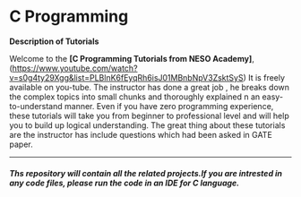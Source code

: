 # C Programming

**Description of Tutorials**<br>

Welcome to the <b> [C Programming Tutorials from NESO Academy]</b>,(https://www.youtube.com/watch?v=s0g4ty29Xgg&list=PLBlnK6fEyqRh6isJ01MBnbNpV3ZsktSyS) It is freely available on you-tube. The instructor has done a great job , he breaks down the complex topics into small chunks and thoroughly explained n an easy-to-understand manner. 
 Even if you have zero programming experience, these tutorials will take you from beginner to professional level and will help you to build up logical understanding. The great thing about these tutorials are the instructor has include questions which had been asked in GATE paper.

**************************************************************

##### Ths repository will contain all the related projects.If you are intrested in any code files, please run the code in an IDE for C language.
